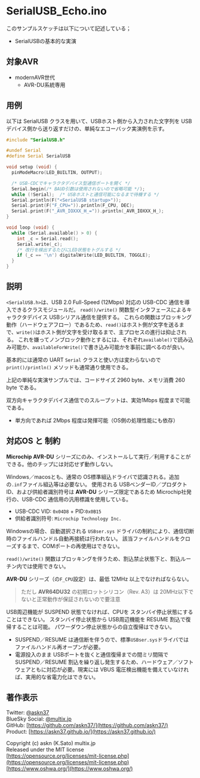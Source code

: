 # SerialUSB_Echo.ino

このサンプルスケッチは以下について記述している；

- SerialUSBの基本的な実演

## 対象AVR

- modernAVR世代
  - AVR-DU系統専用

## 用例

以下は SerialUSB クラスを用いて、USBホスト側から入力された文字列を USBデバイス側から送り返すだけの、単純なエコーバック実演例を示す。

```cpp
#include "SerialUSB.h"

#undef Serial
#define Serial SerialUSB

void setup (void) {
  pinModeMacro(LED_BUILTIN, OUTPUT);

  /* USB-CDCでキャラクタデバイス型通信ポートを開く */
  Serial.begin(/* BAUD引数は使用されないので省略可能 */);
  while (!Serial);  /* USBホストと通信可能になるまで待機する */
  Serial.println(F("<SerialUSB startup>"));
  Serial.print(F("F_CPU=")).println(F_CPU, DEC);
  Serial.print(F("_AVR_IOXXX_H_=")).println(_AVR_IOXXX_H_);
}

void loop (void) {
  while (Serial.available() > 0) {
    int _c = Serial.read();
    Serial.write(_c);
    /* 改行を検出するたびにLED状態をトグルする */
    if (_c == '\n') digitalWrite(LED_BUILTIN, TOGGLE);
  }
}
```

## 説明

`<SerialUSB.h>`は、USB 2.0 Full-Speed (12Mbps) 対応の USB-CDC 通信を導入できるクラスモジュールだ。
`read()/write()` 関数型インタフェースによるキャラクタデバイス USBシリアル通信を提供する。
これらの関数はブロッキング動作（ハードウェアフロー）であるため、`read()`はホスト側が文字を送るまで、`write()`はホスト側が文字を受け取るまで、主プロセスの進行は抑止される。
これを嫌ってノンブロック動作とするには、それぞれ`available()`で読み込み可能か、`availableForWrite()`で書き込み可能かを事前に調べるのが良い。

基本的には通常の UART `Serial` クラスと使い方は変わらないので `print()/println()` メソッドも通常通り使用できる。

上記の単純な実演サンプルでは、コードサイズ 2960 byte、メモリ消費 260 byte である。

双方向キャラクタデバイス通信でのスループットは、実効1Mbps 程度まで可能である。

- 単方向であれば 2Mbps 程度は発揮可能（OS側の処理性能にも依存）

## 対応OS と 制約

__Microchip AVR-DU__ シリーズにのみ、インストールして実行／利用することができる。他のチップには対応せず動作しない。

Windows／macosとも、通常の OS標準組込ドライバで認識される。追加の`.inf`ファイル組込等は必要ない。
使用される USBベンダーID／プロダクトID、および供給者識別符号は __AVR-DU__ シリーズ限定であるため Microchip社発行の、USB-CDC 通信用の汎用標識を使用している。

- USB-CDC VID: `0x04D8` + PID:`0x0B15`
- 供給者識別符号: `Microchip Technology Inc.`

Windowsの場合、自動選択される `USBser.sys` ドライバの制約により、通信切断時のファイルハンドル自動再接続は行われない。
該当ファイルハンドルをクローズするまで、COMポートの再使用はできない。

`read()/write()` 関数はブロッキングを伴うため、割込禁止状態下と、割込ルーチン内では使用できない。

__AVR-DU__ シリーズ（の`F_CPU`設定）は、最低 12MHz 以上でなければならない。

> ただし __AVR64DU32__ の初期ロットシリコン（Rev. A3）は 20MHz以下でないと正常動作が保証されないので要注意

USB周辺機能が SUSPEND 状態でなければ、CPUを スタンバイ停止状態にすることはできない。
スタンバイ停止状態から USB周辺機能を RESUME 割込で復帰することは可能。
パワーダウン停止状態からの自立復帰はできない。

- SUSPEND／RESUME は通信断を伴うので、標準`USBser.sys`ドライバでは ファイルハンドル再オープンが必要。
- 電源投入のまま USBポートを抜くと通信復帰までの間ミリ間隔で SUSPEND／RESUME 割込を繰り返し発生するため、ハードウェア／ソフトウェアともに対応が必要。現実には VBUS 電圧検出機能を備えていなければ、実用的な省電力化はできない。

## 著作表示

Twitter: [@askn37](https://twitter.com/askn37) \
BlueSky Social: [@multix.jp](https://bsky.app/profile/multix.jp) \
GitHub: [https://github.com/askn37/](https://github.com/askn37/) \
Product: [https://askn37.github.io/](https://askn37.github.io/)

Copyright (c) askn (K.Sato) multix.jp \
Released under the MIT license \
[https://opensource.org/licenses/mit-license.php](https://opensource.org/licenses/mit-license.php) \
[https://www.oshwa.org/](https://www.oshwa.org/)
